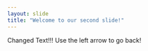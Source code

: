 ```yaml
---
layout: slide
title: "Welcome to our second slide!"
---
```

Changed Text!!!
Use the left arrow to go back!
